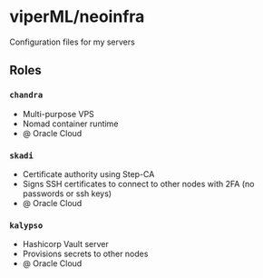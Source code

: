 # viperML/neoinfra

Configuration files for my servers

## Roles

### `chandra`
- Multi-purpose VPS
- Nomad container runtime
- @ Oracle Cloud

### `skadi`
- Certificate authority using Step-CA
- Signs SSH certificates to connect to other nodes with 2FA (no passwords or ssh keys)
- @ Oracle Cloud

### `kalypso`
- Hashicorp Vault server
- Provisions secrets to other nodes
- @ Oracle Cloud
